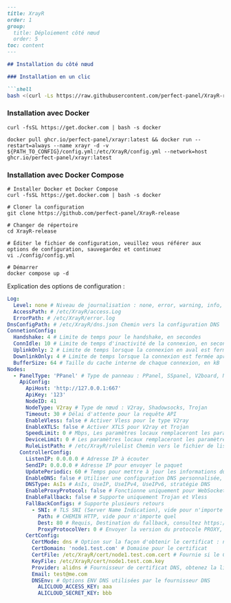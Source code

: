 ```markdown
---
title: XrayR
order: 1
group: 
  title: Déploiement côté nœud
  order: 5
toc: content
---

## Installation du côté nœud

### Installation en un clic

```shell
bash <(curl -Ls https://raw.githubusercontent.com/perfect-panel/XrayR-release/master/install.sh)
```

### Installation avec Docker

```
curl -fsSL https://get.docker.com | bash -s docker

docker pull ghcr.io/perfect-panel/xrayr:latest && docker run --restart=always --name xrayr -d -v ${PATH_TO_CONFIG}/config.yml:/etc/XrayR/config.yml --network=host ghcr.io/perfect-panel/xrayr:latest
```

### Installation avec Docker Compose

```
# Installer Docker et Docker Compose
curl -fsSL https://get.docker.com | bash -s docker

# Cloner la configuration
git clone https://github.com/perfect-panel/XrayR-release

# Changer de répertoire
cd XrayR-release

# Éditer le fichier de configuration, veuillez vous référer aux options de configuration, sauvegardez et continuez
vi ./config/config.yml

# Démarrer
docker compose up -d
```

Explication des options de configuration :

```yaml
Log:
  Level: none # Niveau de journalisation : none, error, warning, info, debug
  AccessPath: # /etc/XrayR/access.Log
  ErrorPath: # /etc/XrayR/error.log
DnsConfigPath: # /etc/XrayR/dns.json Chemin vers la configuration DNS
ConnetionConfig:
  Handshake: 4 # Limite de temps pour le handshake, en secondes
  ConnIdle: 10 # Limite de temps d'inactivité de la connexion, en secondes
  UplinkOnly: 2 # Limite de temps lorsque la connexion en aval est fermée, en secondes
  DownlinkOnly: 4 # Limite de temps lorsque la connexion est fermée après la fermeture de l'aval, en secondes
  BufferSize: 64 # Taille du cache interne de chaque connexion, en kB
Nodes:
  - PanelType: 'PPanel' # Type de panneau : PPanel, SSpanel, V2board, NewV2board, PMpanel, Proxypanel, V2RaySocks
    ApiConfig:
      ApiHost: 'http://127.0.0.1:667'
      ApiKey: '123'
      NodeID: 41
      NodeType: V2ray # Type de nœud : V2ray, Shadowsocks, Trojan
      Timeout: 30 # Délai d'attente pour la requête API
      EnableVless: false # Activer Vless pour le type V2ray
      EnableXTLS: false # Activer XTLS pour V2ray et Trojan
      SpeedLimit: 0 # Mbps, Les paramètres locaux remplaceront les paramètres distants, 0 signifie désactiver
      DeviceLimit: 0 # Les paramètres locaux remplaceront les paramètres distants, 0 signifie désactiver
      RuleListPath: # /etc/XrayR/rulelist Chemin vers le fichier de liste de règles local
    ControllerConfig:
      ListenIP: 0.0.0.0 # Adresse IP à écouter
      SendIP: 0.0.0.0 # Adresse IP pour envoyer le paquet
      UpdatePeriodic: 60 # Temps pour mettre à jour les informations du nœud, en secondes
      EnableDNS: false # Utiliser une configuration DNS personnalisée, veuillez vous assurer que vous avez bien configuré le dns.json
      DNSType: AsIs # AsIs, UseIP, UseIPv4, UseIPv6, stratégie DNS
      EnableProxyProtocol: false # Fonctionne uniquement pour WebSocket et TCP
      EnableFallback: false # Supporte uniquement Trojan et Vless
      FallBackConfigs: # Supporte plusieurs retours
        - SNI: # TLS SNI (Server Name Indication), vide pour n'importe quel
          Path: # CHEMIN HTTP, vide pour n'importe quel
          Dest: 80 # Requis, Destination du fallback, consultez https://xtls.github.io/config/fallback/ pour plus de détails.
          ProxyProtocolVer: 0 # Envoyer la version du protocole PROXY, 0 pour désactiver
      CertConfig:
        CertMode: dns # Option sur la façon d'obtenir le certificat : none, file, http, dns. Choisir "none" désactivera de force la configuration tls.
        CertDomain: 'node1.test.com' # Domaine pour le certificat
        CertFile: /etc/XrayR/cert/node1.test.com.cert # Fournie si le CertMode est file
        KeyFile: /etc/XrayR/cert/node1.test.com.key
        Provider: alidns # Fournisseur de certificat DNS, obtenez la liste complète des supports ici : https://go-acme.github.io/lego/dns/
        Email: test@me.com
        DNSEnv: # Options ENV DNS utilisées par le fournisseur DNS
          ALICLOUD_ACCESS_KEY: aaa
          ALICLOUD_SECRET_KEY: bbb
```

